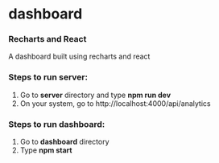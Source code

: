 # dashboard

### Recharts and React

A dashboard built using recharts and react

### Steps to run server:

1. Go to **server** directory and type **npm run dev**
2. On your system, go to http://localhost:4000/api/analytics

### Steps to run dashboard:
1. Go to **dashboard** directory
2. Type **npm start**
